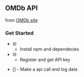 ## OMDb API
from [OMDb site](http://www.omdbapi.com/)

### Get Started
- [x] - Install npm and dependecies
- [x] - Register and get API key
- []  - Make a api call and log data 
    
